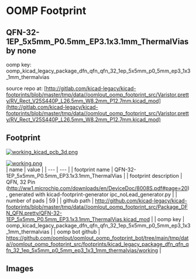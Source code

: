 # OOMP Footprint  
## QFN-32-1EP_5x5mm_P0.5mm_EP3.1x3.1mm_ThermalVias  by none  
  
oomp key: oomp_kicad_legacy_package_dfn_qfn_qfn_32_1ep_5x5mm_p0_5mm_ep3_1x3_1mm_thermalvias  
  
source repo at: [http://gitlab.com/kicad-legacy/kicad-footprints/blob/master/tmp/data//oomlout_oomp_footprint_src/Varistor.pretty/RV_Rect_V25S440P_L26.5mm_W8.2mm_P12.7mm.kicad_mod](http://gitlab.com/kicad-legacy/kicad-footprints/blob/master/tmp/data//oomlout_oomp_footprint_src/Varistor.pretty/RV_Rect_V25S440P_L26.5mm_W8.2mm_P12.7mm.kicad_mod)  
## Footprint  
  
[![working_kicad_pcb_3d.png](working_kicad_pcb_3d_600.png)](working_kicad_pcb_3d.png)  
  
[![working.png](working_600.png)](working.png)  
| name | value | 
| --- | --- | 
| footprint name | QFN-32-1EP_5x5mm_P0.5mm_EP3.1x3.1mm_ThermalVias | 
| footprint description | QFN, 32 Pin (http://ww1.microchip.com/downloads/en/DeviceDoc/8008S.pdf#page=20), generated with kicad-footprint-generator ipc_noLead_generator.py | 
| number of pads | 59 | 
| github path | http://github.com/kicad-legacy/kicad-footprints/blob/master/tmp/data//oomlout_oomp_footprint_src/Package_DFN_QFN.pretty/QFN-32-1EP_5x5mm_P0.5mm_EP3.1x3.1mm_ThermalVias.kicad_mod | 
| oomp key | oomp_kicad_legacy_package_dfn_qfn_qfn_32_1ep_5x5mm_p0_5mm_ep3_1x3_1mm_thermalvias | 
| oomp bot github | https://github.com/oomlout/oomlout_oomp_footprint_bot/tree/main/tmp/data//oomlout_oomp_footprint_src/footprints/kicad_legacy_package_dfn_qfn_qfn_32_1ep_5x5mm_p0_5mm_ep3_1x3_1mm_thermalvias/working | 
## Images  
